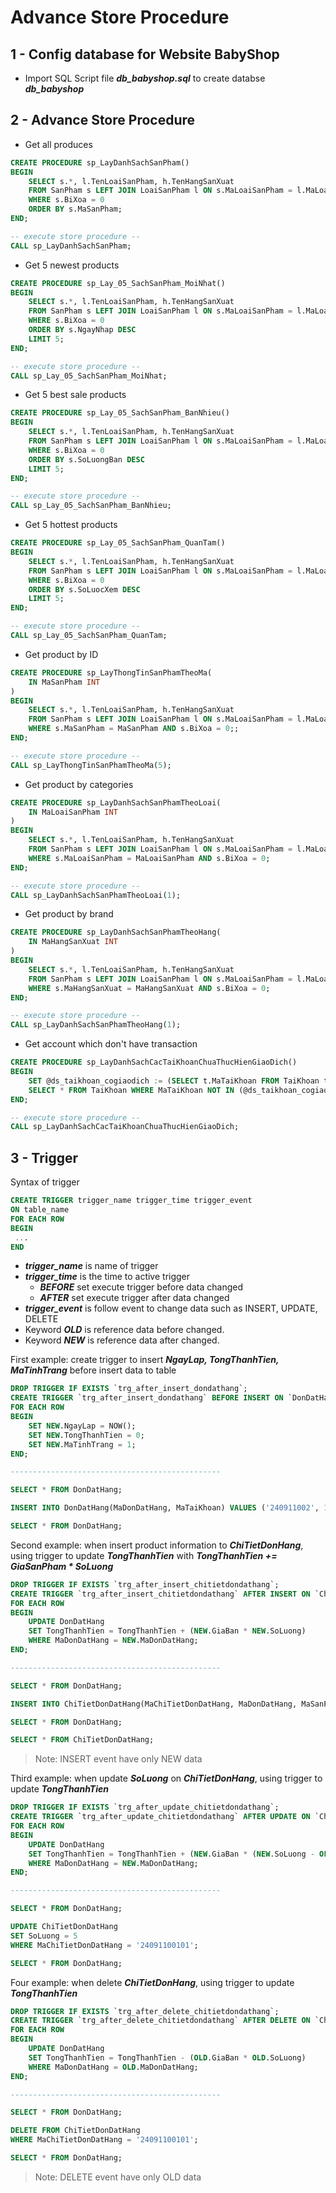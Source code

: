 # Advance Store Procedure

## 1 - Config database for Website BabyShop

* Import SQL Script file ***db_babyshop.sql*** to create databse ***db_babyshop***

## 2 - Advance Store Procedure

* Get all produces

```sql
CREATE PROCEDURE sp_LayDanhSachSanPham()
BEGIN
    SELECT s.*, l.TenLoaiSanPham, h.TenHangSanXuat
    FROM SanPham s LEFT JOIN LoaiSanPham l ON s.MaLoaiSanPham = l.MaLoaiSanPham LEFT JOIN HangSanXuat h ON s.MaHangSanXuat = h.MaHangSanXuat
    WHERE s.BiXoa = 0
    ORDER BY s.MaSanPham;
END;

-- execute store procedure --
CALL sp_LayDanhSachSanPham;
```

* Get 5 newest products

```sql
CREATE PROCEDURE sp_Lay_05_SachSanPham_MoiNhat()
BEGIN
    SELECT s.*, l.TenLoaiSanPham, h.TenHangSanXuat
    FROM SanPham s LEFT JOIN LoaiSanPham l ON s.MaLoaiSanPham = l.MaLoaiSanPham LEFT JOIN HangSanXuat h ON s.MaHangSanXuat = h.MaHangSanXuat
    WHERE s.BiXoa = 0
    ORDER BY s.NgayNhap DESC
    LIMIT 5;
END;

-- execute store procedure --
CALL sp_Lay_05_SachSanPham_MoiNhat;
```

* Get 5 best sale products

```sql
CREATE PROCEDURE sp_Lay_05_SachSanPham_BanNhieu()
BEGIN
    SELECT s.*, l.TenLoaiSanPham, h.TenHangSanXuat
    FROM SanPham s LEFT JOIN LoaiSanPham l ON s.MaLoaiSanPham = l.MaLoaiSanPham LEFT JOIN HangSanXuat h ON s.MaHangSanXuat = h.MaHangSanXuat
    WHERE s.BiXoa = 0
    ORDER BY s.SoLuongBan DESC
    LIMIT 5;
END;

-- execute store procedure --
CALL sp_Lay_05_SachSanPham_BanNhieu;
```


* Get 5 hottest products

```sql
CREATE PROCEDURE sp_Lay_05_SachSanPham_QuanTam()
BEGIN
    SELECT s.*, l.TenLoaiSanPham, h.TenHangSanXuat
    FROM SanPham s LEFT JOIN LoaiSanPham l ON s.MaLoaiSanPham = l.MaLoaiSanPham LEFT JOIN HangSanXuat h ON s.MaHangSanXuat = h.MaHangSanXuat
    WHERE s.BiXoa = 0
    ORDER BY s.SoLuocXem DESC
    LIMIT 5;
END;

-- execute store procedure --
CALL sp_Lay_05_SachSanPham_QuanTam;
```

* Get product by ID

```sql
CREATE PROCEDURE sp_LayThongTinSanPhamTheoMa(
    IN MaSanPham INT
)
BEGIN
    SELECT s.*, l.TenLoaiSanPham, h.TenHangSanXuat
    FROM SanPham s LEFT JOIN LoaiSanPham l ON s.MaLoaiSanPham = l.MaLoaiSanPham LEFT JOIN HangSanXuat h ON s.MaHangSanXuat = h.MaHangSanXuat
    WHERE s.MaSanPham = MaSanPham AND s.BiXoa = 0;;
END;

-- execute store procedure --
CALL sp_LayThongTinSanPhamTheoMa(5);
```

* Get product by categories

```sql
CREATE PROCEDURE sp_LayDanhSachSanPhamTheoLoai(
    IN MaLoaiSanPham INT
)
BEGIN
    SELECT s.*, l.TenLoaiSanPham, h.TenHangSanXuat
    FROM SanPham s LEFT JOIN LoaiSanPham l ON s.MaLoaiSanPham = l.MaLoaiSanPham LEFT JOIN HangSanXuat h ON s.MaHangSanXuat = h.MaHangSanXuat
    WHERE s.MaLoaiSanPham = MaLoaiSanPham AND s.BiXoa = 0;
END;

-- execute store procedure --
CALL sp_LayDanhSachSanPhamTheoLoai(1);
```

* Get product by brand

```sql
CREATE PROCEDURE sp_LayDanhSachSanPhamTheoHang(
    IN MaHangSanXuat INT
)
BEGIN
    SELECT s.*, l.TenLoaiSanPham, h.TenHangSanXuat
    FROM SanPham s LEFT JOIN LoaiSanPham l ON s.MaLoaiSanPham = l.MaLoaiSanPham LEFT JOIN HangSanXuat h ON s.MaHangSanXuat = h.MaHangSanXuat
    WHERE s.MaHangSanXuat = MaHangSanXuat AND s.BiXoa = 0;
END;

-- execute store procedure --
CALL sp_LayDanhSachSanPhamTheoHang(1);
```

* Get account which don't have transaction

```sql
CREATE PROCEDURE sp_LayDanhSachCacTaiKhoanChuaThucHienGiaoDich()
BEGIN
    SET @ds_taikhoan_cogiaodich := (SELECT t.MaTaiKhoan FROM TaiKhoan t INNER JOIN DonDatHang d ON t.MaTaiKhoan = d.MaTaiKhoan WHERE t.BiXoa = 0 GROUP BY t.MaTaiKhoan);
    SELECT * FROM TaiKhoan WHERE MaTaiKhoan NOT IN (@ds_taikhoan_cogiaodich);
END;

-- execute store procedure --
CALL sp_LayDanhSachCacTaiKhoanChuaThucHienGiaoDich;
```

## 3 - Trigger

Syntax of trigger

```sql
CREATE TRIGGER trigger_name trigger_time trigger_event
ON table_name
FOR EACH ROW
BEGIN
 ...
END
```

* ***trigger_name*** is name of trigger
* ***trigger_time*** is the time to active trigger
    * ***BEFORE*** set execute trigger before data changed
    * ***AFTER*** set execute trigger after data changed
* ***trigger_event*** is follow event to change data such as INSERT, UPDATE, DELETE
* Keyword ***OLD*** is reference data before changed.
* Keyword ***NEW*** is reference data after changed.

First example: create trigger to insert ***NgayLap, TongThanhTien, MaTinhTrang*** before insert data to table

```sql
DROP TRIGGER IF EXISTS `trg_after_insert_dondathang`;
CREATE TRIGGER `trg_after_insert_dondathang` BEFORE INSERT ON `DonDatHang`
FOR EACH ROW
BEGIN
    SET NEW.NgayLap = NOW();
    SET NEW.TongThanhTien = 0;
    SET NEW.MaTinhTrang = 1;
END;

-----------------------------------------------

SELECT * FROM DonDatHang;

INSERT INTO DonDatHang(MaDonDatHang, MaTaiKhoan) VALUES ('240911002', 1);

SELECT * FROM DonDatHang;
```

Second example: when insert product information to ***ChiTietDonHang***, using trigger to update ***TongThanhTien*** with ***TongThanhTien += GiaSanPham * SoLuong***

```sql
DROP TRIGGER IF EXISTS `trg_after_insert_chitietdondathang`;
CREATE TRIGGER `trg_after_insert_chitietdondathang` AFTER INSERT ON `ChiTietDonDatHang`
FOR EACH ROW
BEGIN
    UPDATE DonDatHang
    SET TongThanhTien = TongThanhTien + (NEW.GiaBan * NEW.SoLuong)
    WHERE MaDonDatHang = NEW.MaDonDatHang;
END;

-----------------------------------------------

SELECT * FROM DonDatHang;

INSERT INTO ChiTietDonDatHang(MaChiTietDonDatHang, MaDonDatHang, MaSanPham, SoLuong, GiaBan) VALUES ('24091100101', '240911001', 9, 2, 380000);

SELECT * FROM DonDatHang;

SELECT * FROM ChiTietDonDatHang;
```

> Note: INSERT event have only NEW data

Third example: when update ***SoLuong*** on ***ChiTietDonHang***, using trigger to update ***TongThanhTien***

```sql
DROP TRIGGER IF EXISTS `trg_after_update_chitietdondathang`;
CREATE TRIGGER `trg_after_update_chitietdondathang` AFTER UPDATE ON `ChiTietDonDatHang`
FOR EACH ROW
BEGIN
    UPDATE DonDatHang
    SET TongThanhTien = TongThanhTien + (NEW.GiaBan * (NEW.SoLuong - OLD.SoLuong))
    WHERE MaDonDatHang = NEW.MaDonDatHang;
END;

-----------------------------------------------

SELECT * FROM DonDatHang;

UPDATE ChiTietDonDatHang
SET SoLuong = 5
WHERE MaChiTietDonDatHang = '24091100101';

SELECT * FROM DonDatHang;
```

Four example: when delete ***ChiTietDonHang***, using trigger to update ***TongThanhTien***

```sql
DROP TRIGGER IF EXISTS `trg_after_delete_chitietdondathang`;
CREATE TRIGGER `trg_after_delete_chitietdondathang` AFTER DELETE ON `ChiTietDonDatHang`
FOR EACH ROW
BEGIN
    UPDATE DonDatHang
    SET TongThanhTien = TongThanhTien - (OLD.GiaBan * OLD.SoLuong)
    WHERE MaDonDatHang = OLD.MaDonDatHang;
END;

-----------------------------------------------

SELECT * FROM DonDatHang;

DELETE FROM ChiTietDonDatHang
WHERE MaChiTietDonDatHang = '24091100101';

SELECT * FROM DonDatHang;
```

> Note: DELETE event have only OLD data